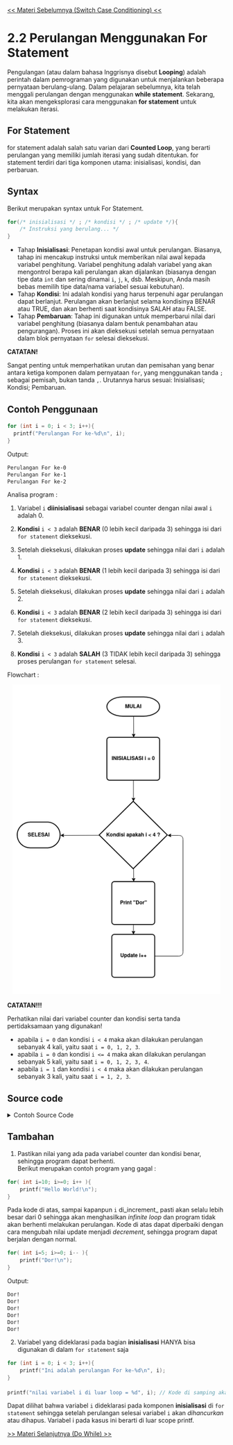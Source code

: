 [<< Materi Sebelumnya (Switch Case Conditioning) <<](SwitchCase.md)
# 2.2 Perulangan Menggunakan For Statement

Pengulangan (atau dalam bahasa Inggrisnya disebut **Looping**) adalah perintah dalam pemrograman yang digunakan untuk menjalankan beberapa pernyataan berulang-ulang. Dalam pelajaran sebelumnya, kita telah menggali perulangan dengan menggunakan **while statement**. Sekarang, kita akan mengeksplorasi cara menggunakan **for statement** untuk melakukan iterasi.

## For Statement
for statement adalah salah satu varian dari **Counted Loop**, yang berarti perulangan yang memiliki jumlah iterasi yang sudah ditentukan. for statement terdiri dari tiga komponen utama: inisialisasi, kondisi, dan perbaruan.

## Syntax
Berikut merupakan syntax untuk For Statement.
```c
for(/* inisialisasi */ ; /* kondisi */ ; /* update */){
    /* Instruksi yang berulang... */
}
```
- Tahap **Inisialisasi**: Penetapan kondisi awal untuk perulangan. Biasanya, tahap ini mencakup instruksi untuk memberikan nilai awal kepada variabel penghitung. Variabel penghitung adalah variabel yang akan mengontrol berapa kali perulangan akan dijalankan (biasanya dengan tipe data `int` dan sering dinamai `i`, `j`, `k`, dsb. Meskipun, Anda masih bebas memilih tipe data/nama variabel sesuai kebutuhan).
- Tahap **Kondisi**: Ini adalah kondisi yang harus terpenuhi agar perulangan dapat berlanjut. Perulangan akan berlanjut selama kondisinya BENAR atau TRUE, dan akan berhenti saat kondisinya SALAH atau FALSE.
- Tahap **Pembaruan**: Tahap ini digunakan untuk memperbarui nilai dari variabel penghitung (biasanya dalam bentuk penambahan atau pengurangan). Proses ini akan dieksekusi setelah semua pernyataan dalam blok pernyataan `for` selesai dieksekusi.

**CATATAN!**

Sangat penting untuk memperhatikan urutan dan pemisahan yang benar antara ketiga komponen dalam pernyataan `for`, yang menggunakan tanda `;` sebagai pemisah, bukan tanda `,`. Urutannya harus sesuai: Inisialisasi; Kondisi; Pembaruan.

## Contoh Penggunaan
```c
for (int i = 0; i < 3; i++){
  printf("Perulangan For ke-%d\n", i);
}
```
Output:
```
Perulangan For ke-0
Perulangan For ke-1
Perulangan For ke-2
```
Analisa program : 
1. Variabel `i` **diinisialisasi** sebagai variabel counter dengan nilai awal `i` adalah 0.

2. **Kondisi** `i < 3` adalah **BENAR** (0 lebih kecil daripada 3) sehingga isi dari `for statement` dieksekusi.

3. Setelah dieksekusi, dilakukan proses **update** sehingga nilai dari `i` adalah 1.

4. **Kondisi** `i < 3` adalah **BENAR** (1 lebih kecil daripada 3) sehingga isi dari `for statement` dieksekusi.

5. Setelah dieksekusi, dilakukan proses **update** sehingga nilai dari `i` adalah 2.

6. **Kondisi** `i < 3` adalah **BENAR** (2 lebih kecil daripada 3) sehingga isi dari `for statement` dieksekusi.

7. Setelah dieksekusi, dilakukan proses **update** sehingga nilai dari `i` adalah 3.

8. **Kondisi** `i < 3` adalah **SALAH** (3 TIDAK lebih kecil daripada 3) sehingga proses perulangan `for statement` selesai.

Flowchart : 
<p align ="center">  <img width = "480" height "380" src = "https://github.com/Monashr/DP2023/blob/main/Material/for_.png" </p>

**CATATAN!!!**

Perhatikan nilai dari variabel counter dan kondisi serta tanda pertidaksamaan yang digunakan!
- apabila `i = 0` dan kondisi `i < 4` maka akan dilakukan perulangan sebanyak 4 kali, yaitu saat `i = 0, 1, 2, 3`.
- apabila `i = 0` dan kondisi `i <= 4` maka akan dilakukan perulangan sebanyak 5 kali, yaitu saat `i = 0, 1, 2, 3, 4`.
- apabila `i = 1` dan kondisi `i < 4` maka akan dilakukan perulangan sebanyak 3 kali, yaitu saat `i = 1, 2, 3`.

## Source code

<details>
<summary>Contoh Source Code</summary>

```c
#include <stdio.h>

int main(){
    int jumlah;

    printf("Masukkan jumlah perulangan : ");
    scanf("%d", &count);
    
    for (int i = 1; i <= jumlah; i++){
        printf("Ini adalah perulangan For ke-%d\n", i);
    }
    return 0;
}

/*
Output:

Masukkan jumlah perulangan : 4
Ini adalah perulangan For ke-1
Ini adalah perulangan For ke-2
Ini adalah perulangan For ke-3
*/
```
</details>
    
## Tambahan
1. Pastikan nilai yang ada pada variabel counter dan kondisi benar, sehingga program dapat berhenti.\
Berikut merupakan contoh program yang gagal :
```c
for( int i=10; i>=0; i++ ){
    printf("Hello World!\n");
}
```
Pada kode di atas, sampai kapanpun `i` di_increment_ pasti akan selalu lebih besar dari 0 sehingga akan menghasilkan _infinite loop_ dan program tidak akan berhenti melakukan perulangan.
Kode di atas dapat diperbaiki dengan cara mengubah nilai update menjadi _decrement_, sehingga program dapat berjalan dengan normal.
```c
for( int i=5; i>=0; i-- ){
    printf("Dor!\n");
}
```
Output:
```
Dor!
Dor!
Dor!
Dor!
Dor!
Dor!
```

2. Variabel yang dideklarasi pada bagian **inisialisasi** HANYA bisa digunakan di dalam `for statement` saja
```c
for (int i = 0; i < 3; i++){
    printf("Ini adalah perulangan For ke-%d\n", i);
}

printf("nilai variabel i di luar loop = %d", i); // Kode di samping akan menyebabkan error
```
Dapat dilihat bahwa variabel `i` dideklarasi pada komponen **inisialisasi** di `for statement` sehingga setelah perulangan selesai variabel `i` akan _dihancurkan_  atau dihapus. Variabel i pada kasus ini berarti di luar scope printf.

[>> Materi Selanjutnya (Do While) >>](3-DoWhile.md)
